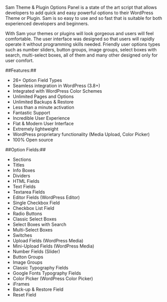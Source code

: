 Sam Theme & Plugin Options Panel is a state of the art script that allows developers to add quick and easy powerful options to their WordPress Theme or Plugin. Sam is so easy to use and so fast that is suitable for both experienced developers and beginners.

With Sam your themes or plugins will look gorgeous and users will feel comfortable. The user interface was designed so that users will rapidly operate it without programming skills needed. Friendly user options types such as number sliders, button groups, image groups, select boxes with search, multi-select boxes, all of them and many other designed only for user comfort.

##Features:##

* 26+ Option Field Types
* Seamless integration in WordPress (3.8+)
* Integrated with WordPress Color Schemes
* Unlimited Pages and Options
* Unlimited Backups & Restore
* Less than a minute activation
* Fantastic Support
* Incredible User Experience
* Flat & Modern User Interface
* Extremely lightweight
* WordPress proprietary functionality (Media Upload, Color Picker)
* 100% Open source

##Option Fields:##

* Sections
* Titles
* Info Boxes
* Dividers
* HTML Fields
* Text Fields
* Textarea Fields
* Editor Fields (WordPress Editor)
* Single Checkbox Field
* Checkbox List Field
* Radio Buttons
* Classic Select Boxes
* Select Boxes with Search
* Multi-Select Boxes
* Switches
* Upload Fields (WordPress Media)
* Mini-Upload Fields (WordPress Media)
* Number Fields (Slider)
* Button Groups
* Image Groups
* Classic Typography Fields
* Google Fonts Typography Fields
* Color Picker (WordPress Color Picker)
* iFrames
* Back-up & Restore Field
* Reset Field
